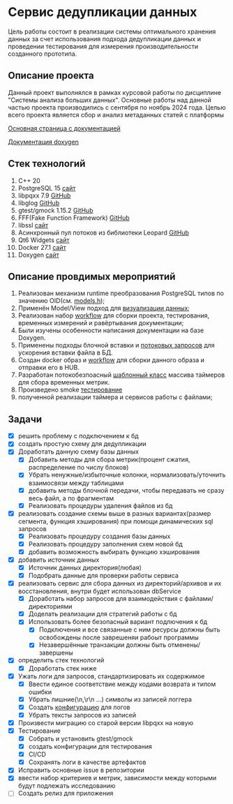 # Сервис дедупликации данных

Цель работы состоит в реализации системы оптимального хранения
данных за счет использования подхода дедупликации данных и проведении
тестирования для измерения производительности созданного прототипа.

## Описание проекта

Данный проект выполнялся в рамках курсовой работы по дисциплине "Системы анализа больших данных".
Основные работы над данной частью проекта производились с сентября по ноябрь 2024 года.
Целью всего проекта является сбор и анализ метаданных статей с платформы 

[Основная страница с документацией](doc%2FREADME.md)

[Документация doxygen](https://alexandermeynik.github.io/data_deduplication_service/index.html)

## Стек технологий
1. C++ 20
2. PostgreSQL 15 [сайт](https://www.postgresql.org/about/news/postgresql-15-released-2526/)
3. libpqxx 7.9 [GitHub](https://github.com/jtv/libpqxx)
4. libglog [GitHub](https://github.com/google/glog)
5. gtest/gmock 1.15.2 [GitHub](https://github.com/google/googletest)
6. FFF(Fake Function Framework) [GitHub](https://github.com/meekrosoft/fff)
7. libssl [сайт](https://packages.debian.org/ru/sid/libssl-dev)
8. Асинхронный пул потоков из библиотеки Leopard [GitHub](https://github.com/hosseinmoein/Leopard)
9. Qt6 Widgets [сайт](https://www.qt.io/product/qt6)
10. Docker 27.1 [сайт](https://www.docker.com/)
11. Doxygen [сайт](https://www.doxygen.nl/)

## Описание провдимых мероприятий

1. Реализован механизм runtime преобразования PostgreSQL типов по значению OID(см. [models.h](https://alexandermeynik.github.io/data_deduplication_service/classmodels_1_1myPxxxModelBase.html));
2. Применён Model/View подход для [визуализации данных](doc%2FimplementationDetails.md#особенности-представления-данных);
3. Реализован набор [workflow](doc%2Fworkflows.md) для сборки проекта, тестирования, временных измерений и равёртывания документации;
4. Были изучены особенности написания документации на базе Doxygen.
5. Применены подходы блочной вставки и [потоковых запросов](doc%2FimplementationDetails.md#загрузка-файла-в-систему)
для ускорения вставки файла в БД.
6. Создан docker образ и [workflow](https://github.com/AlexanderMeynik/data_deduplication_service/actions/workflows/docker_build.yml)
для сборки данного образа и отправки его в HUB.
7. Разработан потокобезпоасный [шаблонный класс](https://alexandermeynik.github.io/data_deduplication_service/classtiming_1_1clockArray.html)
массива таймеров для сбора временных метрик.
8. Произведено smoke [тестирование](https://github.com/AlexanderMeynik/data_deduplication_service/actions/workflows/ci.yml)
9. полученной реализации таймера и сервисов работы с файлами;


## Задачи
- [x] решить проблему с подключением к бд
- [x] создать простую схему для дедупликации
- [x] Доработать данную схему базы данных
    - [x] Добавить методы для сбора метрик(процент сжатия, распределение по числу блоков)
    - [x] Убрать ненужные/избыточные колонки, нормализовать/уточнить взаимосвязи между таблицами
    - [x] добавить методы блочной передачи, чтобы передавать не сразу весь файл, а по фрагментам
    - [x] Реализовать процедуры удаления файлов из бд
- [x] реализовать создание схемы выше в разных вариантах(размер сегмента, функция хэширования) при помощи динамических
  sql запросов
    - [x] Реализовать процедуру создания базы данных
    - [x] Реализовать процедуру заполнения схем новой бд
    - [x] добавить возможность выбирать функцию хэширования
- [x] добавить источник данных
    - [x] Источник данных директория(любая)
    - [x] Подобрать данные для проверки работы сервиса
- [x] реализовать сервис для сбора данных из директорий/архивов и их восстановления, внутри будет использован dbService
    - [x] Доработать набор запросов для взаимодействия с файлами/директориями
    - [x] Доделать реализации для стратегий работы с бд
    - [x] Использовать более безопасный вариант подлючения к бд
        - [x] Подключения и все связанные с ним ресурсы должны быть освобождены после заврешеняи рабоыт программы
        - [x] Незавершённые транзакции должны быть отменены/завершены
- [x] определить стек технологий
    - [x] Доработать стек ниже
- [x] Ужать логи для запросов, стандартизировать их содержимое
    - [x] Ввести единое соответствие между кодами возврата и типом ошибки
    - [x] Убрать лишние(\n,\r\n ...) символы из записей логгера
    - [x] Создать [конфигурацию](https://rpg.ifi.uzh.ch/docs/glog.html) для логов
    - [x] Убрать тексты запросов из записей
- [x] Произвести миграцию со старой версии libpqxx на новую
- [x] Тестирование
  - [x] Собрать и установить gtest/gmock 
  - [x] создать конфигурации для тестирования
  - [x] CI/CD
  - [x] Сохранять логи в качестве артефактов
- [x] Исправить основные issue в репозитории
- [x] ввести набор критериев и метрик, зависимости между которыми будут подлежать исследованию
- [ ] Создать релиз для приложения
